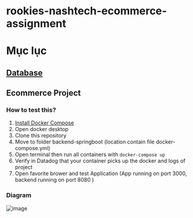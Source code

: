 # rookies-nashtech-ecommerce-assignment


# Mục lục
## [Database](#database)

## Ecommerce Project
### How to test this?


1. [Install Docker Compose](https://docs.docker.com/compose/install/)
2. Open docker desktop
3. Clone this repository
4. Move to folder backend-springboot (location contain file docker-compose.yml)
5. Open terminal then run all containers with `docker-compose up`
6. Verify in Datadog that your container picks up the docker and logs of project
7. Open favorite brower and test Application (App running on port 3000, backend running on port 8080 )

### Diagram
![image](https://user-images.githubusercontent.com/104447131/197401130-56f47791-6d15-414c-97eb-6847487d56de.png)

